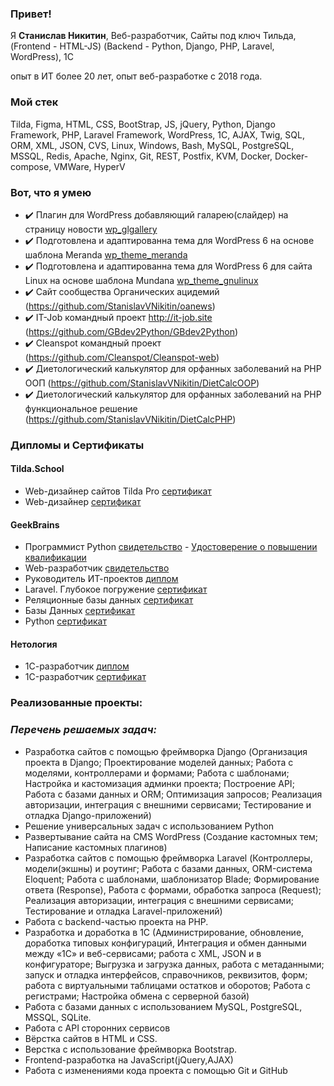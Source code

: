 ### Привет!

Я <b>Станислав Никитин</b>, Веб-разработчик, Сайты под ключ Тильда, (Frontend - HTML-JS) (Backend - Python, Django, PHP, Laravel, WordPress), 1C

опыт в ИТ более 20 лет, опыт веб-разработке с 2018 года.

### Мой стек

Tilda, Figma, HTML, CSS, BootStrap, JS, jQuery, Python, Django Framework, PHP, Laravel Framework, WordPress,  1С,  AJAX, Twig, SQL, ORM, XML, JSON, CVS, Linux, Windows, Bash, MySQL, PostgreSQL, MSSQL, Redis, Apache, Nginx, Git, REST, Postfix, KVM, Docker, Docker-compose, VMWare, HyperV

### Вот, что я умею
- :heavy_check_mark: Плагин для WordPress добавляющий галарею(слайдер) на страницу новости [wp_glgallery](https://github.com/StanislavVNikitin/wp_glgallery)
- :heavy_check_mark: Подготовлена и адаптированна тема для WordPress 6 на основе шаблона Meranda [wp_theme_meranda](https://github.com/StanislavVNikitin/wp_theme_meranda)
- :heavy_check_mark: Подготовлена и адаптированна тема для WordPress 6 для сайта Linux на основе шаблона Mundana [wp_theme_gnulinux](https://github.com/StanislavVNikitin/wp_theme_gnulinux)
- :heavy_check_mark: Сайт сообщества Органических ацидемий (https://github.com/StanislavVNikitin/oanews)
- :heavy_check_mark: IT-Job командный проект http://it-job.site (https://github.com/GBdev2Python/GBdev2Python)
- :heavy_check_mark: Cleanspot командный проект (https://github.com/Cleanspot/Cleanspot-web)
- :heavy_check_mark: Диетологический калькулятор для орфанных заболеваний на PHP ООП (https://github.com/StanislavVNikitin/DietCalcOOP)
- :heavy_check_mark: Диетологический калькулятор для орфанных заболеваний на PHP функциональное решение (https://github.com/StanislavVNikitin/DietCalcPHP)


### Дипломы и Сертификаты 

#### Tilda.School
- Web-дизайнер сайтов Tilda Pro [сертификат](https://raw.githubusercontent.com/StanislavVNikitin/StanislavVNikitin/refs/heads/main/Sertificate%20Stanislav%20Nikitin%20Tilda%20Pro.jpg)
- Web-дизайнер [сертификат](https://raw.githubusercontent.com/StanislavVNikitin/StanislavVNikitin/refs/heads/main/Sertificate%20Stanislav%20Nikitin%20Web%20Design%20.jpg)


#### GeekBrains
- Программист Python [cвидетельство](https://github.com/StanislavVNikitin/StanislavVNikitin/blob/main/Certificate%20Python%20Nikitin%20Stanislav.pdf) -  [Удостоверение о повышении квалификации](https://github.com/StanislavVNikitin/StanislavVNikitin/blob/main/Udostoverenie%20Python%20Nikitin%20Stanislav.pdf)
- Web-разработчик [cвидетельство](https://github.com/StasVNikitin/StasVNikitin/blob/main/Diplom_Web_Prog_GB.pdf)
- Руководитель ИТ-проектов [диплом](https://github.com/StasVNikitin/StasVNikitin/blob/main/Diplom_PM_GB.pdf)
- Laravel. Глубокое погружение [сертификат](https://gb.ru/certificates/1028284)
- Реляционные базы данных [сертификат](https://gb.ru/certificates/1594072)
- Базы Данных [сертификат](https://gb.ru/certificates/666670)
- Python [сертификат](https://gb.ru/certificates/1228662) 

#### Нетология
- 1С-разработчик [диплом](https://github.com/StasVNikitin/StasVNikitin/blob/main/Diplom_1C_Dev_Netology.pdf)
- 1C-разработчик [сертификат](https://github.com/StasVNikitin/StasVNikitin/blob/main/1C_dev_Netology.pdf)

### Реализованные проекты:
#### 

### ***Перечень решаемых задач:***
- Разработка сайтов с помощью фреймворка Django (Организация проекта в Django; Проектирование моделей данных; Работа с моделями, контроллерами и формами; Работа с шаблонами; Настройка и кастомизация админки проекта; Построение API; Работа с базами данных и ORM; Оптимизация запросов; Реализация авторизации, интеграция с внешними сервисами; Тестирование и отладка Django-приложений)
- Решение универсальных задач с использованием Python
- Развертывание сайта на CMS WordPress (Создание кастомных тем; Написание кастомных плагинов)
- Разработка сайтов с помощью фреймворка Laravel (Контроллеры, модели(экшны) и роутинг; Работа с базами данных, ORM-система Eloquent; Работа с шаблонами, шаблонизатор Blade; Формирование ответа (Response), Работа с формами, обработка запроса (Request); Реализация авторизации, интеграция с внешними сервисами; Тестирование и отладка Laravel-приложений)
- Работа с backend-частью проекта на PHP.
- Разработка и доработка в 1С (Администрирование, обновление, доработка типовых конфигураций, Интеграция и обмен данными между «1C» и веб-сервисами; работа с XML, JSON и в конфигураторе; Выгрузка и загрузка данных, работа с метаданными; запуск и отладка интерфейсов, справочников, реквизитов, форм; работа с виртуальными таблицами остатков и оборотов; Работа с регистрами; Настройка обмена с серверной базой)
- Работа с базами данных с использованием MySQL, PostgreSQL, MSSQL, SQLite.
- Работа с API сторонних сервисов
- Вёрстка сайтов в HTML и CSS.
- Верстка с использование фреймворка Bootstrap.
- Frontend-разработка на JavaScript(jQuery,AJAX)
- Работа с изменениями кода проекта с помощью Git и GitHub
